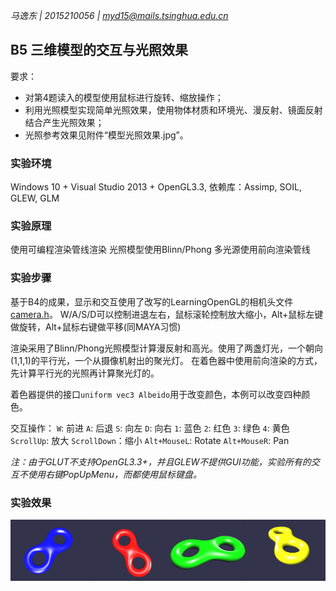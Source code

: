 *马逸东 | 2015210056 | myd15@mails.tsinghua.edu.cn*

## B5 三维模型的交互与光照效果
要求：  

* 对第4题读入的模型使用鼠标进行旋转、缩放操作；
* 利用光照模型实现简单光照效果，使用物体材质和环境光、漫反射、镜面反射结合产生光照效果；
* 光照参考效果见附件“模型光照效果.jpg”。


### 实验环境

Windows 10 + Visual Studio 2013 + OpenGL3.3, 依赖库：Assimp, SOIL, GLEW, GLM

### 实验原理

使用可编程渲染管线渲染
光照模型使用Blinn/Phong
多光源使用前向渲染管线

### 实验步骤

基于B4的成果，显示和交互使用了改写的LearningOpenGL的相机头文件[camera.h]("../include/camera.h")。
W/A/S/D可以控制进退左右，鼠标滚轮控制放大缩小，Alt+鼠标左键做旋转，Alt+鼠标右键做平移(同MAYA习惯)

渲染采用了Blinn/Phong光照模型计算漫反射和高光。使用了两盏灯光，一个朝向(1,1,1)的平行光，一个从摄像机射出的聚光灯。
在着色器中使用前向渲染的方式，先计算平行光的光照再计算聚光灯的。

着色器提供的接口`uniform vec3 Albeido`用于改变颜色，本例可以改变四种颜色。

交互操作：
`W`: 前进
`A`: 后退
`S`: 向左
`D`: 向右
`1`: 蓝色
`2`: 红色
`3`: 绿色
`4`: 黄色
`ScrollUp`: 放大
`ScrollDown`：缩小
`Alt+MouseL`: Rotate
`Alt+MouseR`: Pan

*注：由于GLUT不支持OpenGL3.3+，并且GLEW不提供GUI功能，实验所有的交互不使用右键PopUpMenu，而都使用鼠标键盘。*

### 实验效果

![实现效果](B5.jpg)

